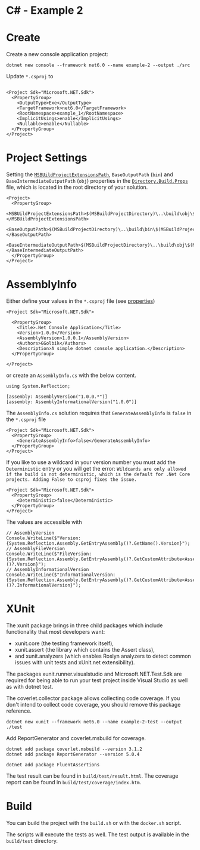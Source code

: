 # C# - Example 2

# Create

Create a new console application project:
~~~
dotnet new console --framework net6.0 --name example-2 --output ./src
~~~

Update `*.csproj` to
~~~

<Project Sdk="Microsoft.NET.Sdk">
  <PropertyGroup>
    <OutputType>Exe</OutputType>
    <TargetFramework>net6.0</TargetFramework>
    <RootNamespace>example_1</RootNamespace>
    <ImplicitUsings>enable</ImplicitUsings>
    <Nullable>enable</Nullable>
  </PropertyGroup>
</Project>
~~~

# Project Settings

Setting the [`MSBUildProjectExtensionsPath`](https://docs.microsoft.com/en-us/nuget/reference/msbuild-targets), `BaseOutputPath` (`bin`) and `BaseIntermediateOutputPath` (`obj`) properties in the [`Directory.Build.Props`](https://docs.microsoft.com/en-us/visualstudio/msbuild/customize-your-build?view=vs-2019) file, which is located in the root directory of your solution.
~~~
<Project>
  <PropertyGroup>
    <MSBUildProjectExtensionsPath>$(MSBuildProjectDirectory)\..\build\obj\$(MSBuildProjectName)</MSBUildProjectExtensionsPath>
    <BaseOutputPath>$(MSBuildProjectDirectory)\..\build\bin\$(MSBuildProjectName)</BaseOutputPath>
    <BaseIntermediateOutputPath>$(MSBuildProjectDirectory)\..\build\obj\$(MSBuildProjectName)</BaseIntermediateOutputPath>
  </PropertyGroup>
</Project>
~~~

# AssemblyInfo

Either define your values in the `*.csproj` file (see [properties](https://docs.microsoft.com/en-us/nuget/reference/msbuild-targets))
~~~
<Project Sdk="Microsoft.NET.Sdk">

  <PropertyGroup>
    <Title>.Net Console Application</Title>
    <Version>1.0.0</Version>
    <AssemblyVersion>1.0.0.1</AssemblyVersion>
    <Authors>GGolbik</Authors>
    <Description>A simple dotnet console application.</Description>
  </PropertyGroup>

</Project>
~~~

or create an `AssemblyInfo.cs` with the below content.
~~~
using System.Reflection;

[assembly: AssemblyVersion("1.0.0.*")]
[assembly: AssemblyInformationalVersion("1.0.0")]
~~~

The `AssemblyInfo.cs` solution requires that `GenerateAssemblyInfo` is `false` in the `*.csproj` file
~~~
<Project Sdk="Microsoft.NET.Sdk">
  <PropertyGroup>
    <GenerateAssemblyInfo>false</GenerateAssemblyInfo>
  </PropertyGroup>
</Project>
~~~

If you like to use a wildcard in your version number you must add the `Deterministic` entry or you will get the error: `Wildcards are only allowed if the build is not deterministic, which is the default for .Net Core projects. Adding False to csproj fixes the issue.`
~~~
<Project Sdk="Microsoft.NET.Sdk">
  <PropertyGroup>
    <Deterministic>false</Deterministic>
  </PropertyGroup>
</Project>
~~~

The values are accessible with
~~~
// AssemblyVersion
Console.WriteLine($"Version: {System.Reflection.Assembly.GetEntryAssembly()?.GetName().Version}");
// AssemblyFileVersion
Console.WriteLine($"FileVersion: {System.Reflection.Assembly.GetEntryAssembly()?.GetCustomAttribute<AssemblyFileVersionAttribute>()?.Version}");
// AssemblyInformationalVersion
Console.WriteLine($"InformationalVersion: {System.Reflection.Assembly.GetEntryAssembly()?.GetCustomAttribute<AssemblyInformationalVersionAttribute>()?.InformationalVersion}");
~~~

# XUnit

The xunit package brings in three child packages which include functionality that most developers want:
- xunit.core (the testing framework itself), 
- xunit.assert (the library which contains the Assert class), 
- and xunit.analyzers (which enables Roslyn analyzers to detect common issues with unit tests and xUnit.net extensibility).

The packages xunit.runner.visualstudio and Microsoft.NET.Test.Sdk are required for being able to run your test project inside Visual Studio as well as with dotnet test.

The coverlet.collector package allows collecting code coverage. If you don't intend to collect code coverage, you should remove this package reference.
~~~
dotnet new xunit --framework net6.0 --name example-2-test --output ./test
~~~

Add ReportGenerator and coverlet.msbuild for coverage.
~~~
dotnet add package coverlet.msbuild --version 3.1.2
dotnet add package ReportGenerator --version 5.0.4
~~~

~~~
dotnet add package FluentAssertions
~~~

The test result can be found in `build/test/result.html`. The coverage report can be found in `build/test/coverage/index.htm`.

# Build

You can build the project with the `build.sh` or with the `docker.sh` script. 

The scripts will execute the tests as well. The test output is available in the `build/test` directory.